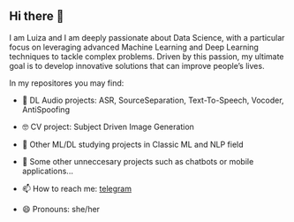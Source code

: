 ## Hi there 👋
I am Luiza and I am deeply passionate about Data Science, with a particular focus on leveraging advanced Machine Learning and Deep Learning techniques to tackle complex problems.
Driven by this passion, my ultimate goal is to develop innovative solutions that can improve people’s lives.

In my repositores you may find:
- 🔭 DL Audio projects: ASR, SourceSeparation, Text-To-Speech, Vocoder, AntiSpoofing
- 🤓 CV project: Subject Driven Image Generation
- 🌱 Other ML/DL studying projects in Classic ML and NLP field
- 👯 Some other unneccesary projects such as chatbots or mobile applications...

  
- 📫 How to reach me: [telegram](https://t.me/luezzka)
- 😄 Pronouns: she/her
